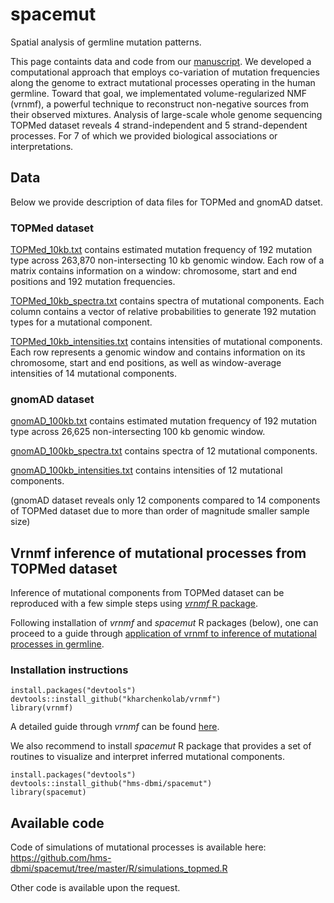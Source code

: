 # spacemut
Spatial analysis of germline mutation patterns.

This page containts data and code from our [manuscript](https://www.biorxiv.org/content/10.1101/2020.01.10.893024v1.abstract). We developed a computational approach that employs co-variation of mutation frequencies along the genome to extract mutational processes operating in the human germline. Toward that goal, we implementated volume-regularized NMF (vrnmf), a powerful technique to reconstruct non-negative sources from their observed mixtures. Analysis of large-scale whole genome sequencing TOPMed dataset reveals 4 strand-independent and 5 strand-dependent processes. For 7 of which we provided biological associations or interpretations.  

## Data

Below we provide description of data files for TOPMed and gnomAD datset. 

### TOPMed dataset

[TOPMed_10kb.txt](http://pklab.med.harvard.edu/ruslan/spacemut/tracks/TOPMed_10kb.txt) contains estimated mutation frequency of 192 mutation type across 263,870 non-intersecting 10 kb genomic window. Each row of a matrix contains information on a window: chromosome, start and end positions and 192 mutation frequencies.

[TOPMed_10kb_spectra.txt](http://pklab.med.harvard.edu/ruslan/spacemut/tracks/TOPMed_10kb_spectra.txt) contains spectra of mutational components. Each column contains a vector of relative probabilities to generate 192 mutation types for a mutational component.

[TOPMed_10kb_intensities.txt](http://pklab.med.harvard.edu/ruslan/spacemut/tracks/TOPMed_10kb_intensities.txt) contains intensities of mutational components.  Each row represents a genomic window and contains information on its chromosome, start and end positions, as well as window-average intensities of 14 mutational components. 

### gnomAD dataset

[gnomAD_100kb.txt](http://pklab.med.harvard.edu/ruslan/spacemut/tracks/gnomAD_100kb.txt) contains estimated mutation frequency of 192 mutation type across 26,625 non-intersecting 100 kb genomic window. 

[gnomAD_100kb_spectra.txt](http://pklab.med.harvard.edu/ruslan/spacemut/tracks/gnomAD_100kb_spectra.txt) contains spectra of 12 mutational components. 

[gnomAD_100kb_intensities.txt](http://pklab.med.harvard.edu/ruslan/spacemut/tracks/gnomAD_100kb_intensities.txt) contains intensities of 12 mutational components. 

(gnomAD dataset reveals only 12 components compared to 14 components of TOPMed dataset due to more than order of magnitude smaller sample size) 

## Vrnmf inference of mutational processes from TOPMed dataset

Inference of mutational components from TOPMed dataset can be reproduced with a few simple steps using [_vrnmf_ R package](https://github.com/kharchenkolab/vrnmf). 

Following installation of _vrnmf_ and _spacemut_ R packages (below), one can proceed to a guide through [application of vrnmf to inference of mutational processes in germline](https://github.com/hms-dbmi/spacemut/blob/master/vignettes/vrnmf_germline.md).

### Installation instructions

```{r setup}
install.packages("devtools")
devtools::install_github("kharchenkolab/vrnmf")
library(vrnmf)
```
A detailed guide through _vrnmf_ can be found [here](https://github.com/kharchenkolab/vrnmf/blob/master/vignettes/volume_regularized_NMF.md).

We also recommend to install _spacemut_ R package that provides a set of routines to visualize and interpret inferred mutational components.

```{r setup}
install.packages("devtools")
devtools::install_github("hms-dbmi/spacemut")
library(spacemut)
```

## Available code

Code of simulations of mutational processes is available here:
https://github.com/hms-dbmi/spacemut/tree/master/R/simulations_topmed.R

Other code is available upon the request.
